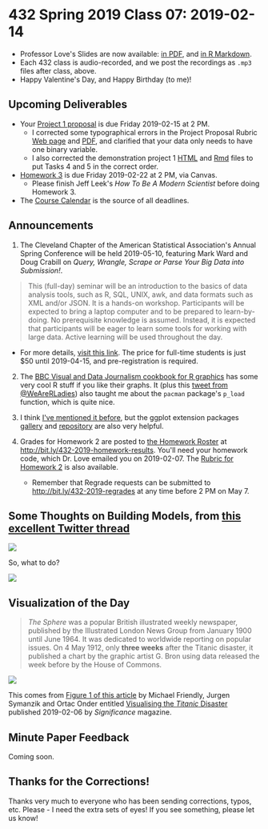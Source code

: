 # 432 Spring 2019 Class 07: 2019-02-14

- Professor Love's Slides are now available: [in PDF](https://github.com/THOMASELOVE/2019-432/blob/master/slides/class07/432_2019_slides07.pdf), and [in R Markdown](https://github.com/THOMASELOVE/2019-432/blob/master/slides/class07/432_2019_slides07.Rmd). 
- Each 432 class is audio-recorded, and we post the recordings as `.mp3` files after class, above.
- Happy Valentine's Day, and Happy Birthday (to me)!

## Upcoming Deliverables

- Your [Project 1 proposal](https://github.com/THOMASELOVE/2019-432/tree/master/projects/project1) is due Friday 2019-02-15 at 2 PM. 
    - I corrected some typographical errors in the Project Proposal Rubric [Web page](https://github.com/THOMASELOVE/2019-432/blob/master/projects/project1/project1_proposal_rubric.md) and [PDF](https://github.com/THOMASELOVE/2019-432/blob/master/projects/project1/project1_proposal_rubric.pdf), and clarified that your data only needs to have one binary variable.
    - I also corrected the demonstration project 1 [HTML](http://rpubs.com/TELOVE/project1-demo1_2019-432) and [Rmd](https://github.com/THOMASELOVE/2019-432/blob/master/projects/project1-demo/432_2019_project1_demo_proposal_draft.Rmd) files to put Tasks 4 and 5 in the correct order.
- [Homework 3](https://github.com/THOMASELOVE/2019-432/tree/master/homework/homework3) is due Friday 2019-02-22 at 2 PM, via Canvas.
    - Please finish Jeff Leek's *How To Be A Modern Scientist* before doing Homework 3.
- The [Course Calendar](https://github.com/THOMASELOVE/2019-432/blob/master/calendar.md) is the source of all deadlines.

## Announcements

1. The Cleveland Chapter of the American Statistical Association's Annual Spring Conference will be held 2019-05-10, featuring Mark Ward and Doug Crabill on *Query, Wrangle, Scrape or Parse Your Big Data into Submission!*. 

> This (full-day) seminar will be an introduction to the basics of data analysis tools, such as R, SQL, UNIX, awk, and data formats such as XML and/or JSON. It is a hands-on workshop. Participants will be expected to bring a laptop computer and to be prepared to learn-by-doing. No prerequisite knowledge is assumed. Instead, it is expected that participants will be eager to learn some tools for working with large data. Active learning will be used throughout the day. 

- For more details, [visit this link](https://sites.google.com/view/cleveland-asa/conferences/upcoming-conference). The price for full-time students is just $50 until 2019-04-15, and pre-registration is required.

2. The [BBC Visual and Data Journalism cookbook for R graphics](https://bbc.github.io/rcookbook/) has some very cool R stuff if you like their graphs. It (plus this [tweet from @WeAreRLadies](https://twitter.com/WeAreRLadies/status/1095134572247949312)) also taught me about the `pacman` package's `p_load` function, which is quite nice.

3. I think [I've mentioned it before](https://twitter.com/yutannihilat_en/status/1094840337569181696), but the ggplot extension packages [gallery](https://t.co/BMl5U7jbor) and [repository](https://t.co/8qrfXVTNmm) are also very helpful.

4. Grades for Homework 2 are posted to [the Homework Roster](http://bit.ly/432-2019-homework-results) at http://bit.ly/432-2019-homework-results. You'll need your homework code, which Dr. Love emailed you on 2019-02-07. The [Rubric for Homework 2](https://github.com/THOMASELOVE/2019-432/blob/master/homework/homework2/hw2rubric.md) is also available. 
    - Remember that Regrade requests can be submitted to http://bit.ly/432-2019-regrades at any time before 2 PM on May 7.

## Some Thoughts on Building Models, from [this excellent Twitter thread](https://twitter.com/ADAlthousePhD/status/1095372161492176896)

![](https://github.com/THOMASELOVE/2019-432/blob/master/slides/class07/figures/althouse1.PNG)

So, what to do?

![](https://github.com/THOMASELOVE/2019-432/blob/master/slides/class07/figures/althouse2.png)

## Visualization of the Day

> *The Sphere* was a popular British illustrated weekly newspaper, published by the Illustrated London News Group from January 1900 until June 1964. It was dedicated to worldwide reporting on popular issues. On 4 May 1912, only **three weeks** after the Titanic disaster, it published a chart by the graphic artist G. Bron using data released the week before by the House of Commons.

![](https://github.com/THOMASELOVE/2019-432/blob/master/slides/class07/figures/titanic-sphere.PNG)

This comes from [Figure 1 of this article](https://rss.onlinelibrary.wiley.com/doi/10.1111/j.1740-9713.2019.01229.x) by Michael Friendly, Jurgen Symanzik and Ortac Onder entitled [Visualising the *Titanic* Disaster](https://rss.onlinelibrary.wiley.com/doi/10.1111/j.1740-9713.2019.01229.x) published 2019-02-06 by *Significance* magazine. 

## Minute Paper Feedback

Coming soon.

## Thanks for the Corrections!

Thanks very much to everyone who has been sending corrections, typos, etc. Please - I need the extra sets of eyes! If you see something, please let us know!

